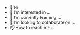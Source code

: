 - 👋 Hi
- 👀 I’m interested in ...
- 🌱 I’m currently learning ...
- 💞️ I’m looking to collaborate on ...
- 📫 How to reach me ...

<!---
TyleeshaLovesDucks/TyleeshaLovesDucks is a ✨ special ✨ repository because its `README.md` (this file) appears on your GitHub profile.
You can click the Preview link to take a look at your changes.
--->
